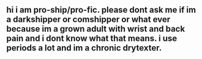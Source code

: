 
## hi i am pro-ship/pro-fic. please dont ask me if im a darkshipper or comshipper or what ever because im a grown adult with wrist and back pain and i dont know what that means. i use periods a lot and im a chronic drytexter.
<!--
**shotsandshots/shotsandshots** is a ✨ _special_ ✨ repository because its `README.md` (this file) appears on your GitHub profile.

Here are some ideas to get you started:

- 🔭 I’m currently working on ...
- 🌱 I’m currently learning ...
- 👯 I’m looking to collaborate on ...
- 🤔 I’m looking for help with ...
- 💬 Ask me about ...
- 📫 How to reach me: ...
- 😄 Pronouns: ...
- ⚡ Fun fact: ...
-->
